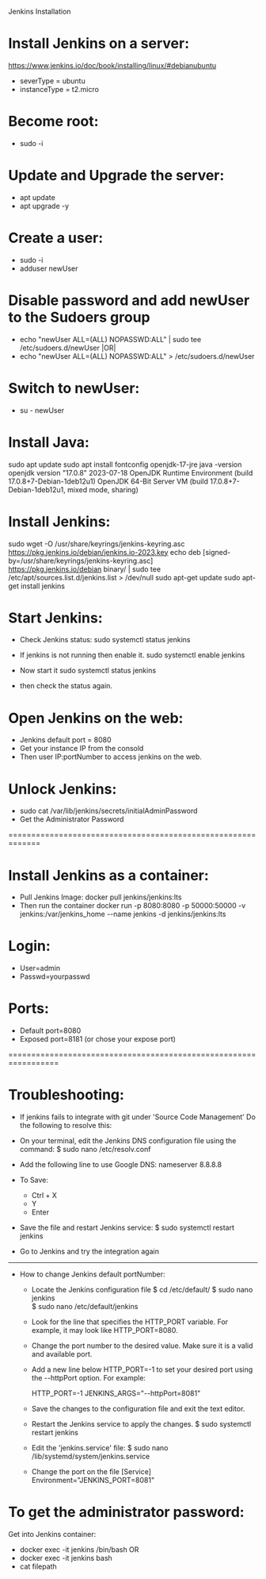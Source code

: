  Jenkins Installation

# Install Jenkins on a server: 
https://www.jenkins.io/doc/book/installing/linux/#debianubuntu 

- severType = ubuntu 
- instanceType = t2.micro 

# Become root:
  - sudo -i 

# Update and Upgrade the server:
  - apt update 
  - apt upgrade -y 

# Create a user: 
  - sudo -i 
  - adduser newUser 

# Disable password and add newUser to the Sudoers group 
  - echo "newUser ALL=(ALL) NOPASSWD:ALL" | sudo tee /etc/sudoers.d/newUser  |OR|
  - echo "newUser ALL=(ALL) NOPASSWD:ALL" > /etc/sudoers.d/newUser

# Switch to newUser:
  - su - newUser 

# Install Java: 
sudo apt update
sudo apt install fontconfig openjdk-17-jre
java -version
openjdk version "17.0.8" 2023-07-18
OpenJDK Runtime Environment (build 17.0.8+7-Debian-1deb12u1)
OpenJDK 64-Bit Server VM (build 17.0.8+7-Debian-1deb12u1, mixed mode, sharing)

# Install Jenkins: 
sudo wget -O /usr/share/keyrings/jenkins-keyring.asc \
  https://pkg.jenkins.io/debian/jenkins.io-2023.key
echo deb [signed-by=/usr/share/keyrings/jenkins-keyring.asc] \
  https://pkg.jenkins.io/debian binary/ | sudo tee \
  /etc/apt/sources.list.d/jenkins.list > /dev/null
sudo apt-get update
sudo apt-get install jenkins

# Start Jenkins:
 - Check Jenkins status: 
   sudo systemctl status jenkins

 - If jenkins is not running then enable it. 
   sudo systemctl enable jenkins
 
 - Now start it
   sudo systemctl status jenkins

 - then check the status again. 

# Open Jenkins on the web: 
  - Jenkins default port = 8080
  - Get your instance IP from the consold 
  - Then user IP:portNumber to access jenkins on the web.

# Unlock Jenkins: 
  - sudo cat /var/lib/jenkins/secrets/initialAdminPassword
  - Get the Administrator Password 


=============================================================

# Install Jenkins as a container:  
  - Pull Jenkins Image: 
    docker pull jenkins/jenkins:lts
  - Then run the container 
    docker run -p 8080:8080 -p 50000:50000 -v jenkins:/var/jenkins_home --name jenkins -d jenkins/jenkins:lts

# Login:
- User=admin 
- Passwd=yourpasswd

# Ports:
- Default port=8080
- Exposed port=8181 (or chose your expose port)

=================================================================

# Troubleshooting: 
  - If jenkins fails to integrate with git under 'Source Code Management'
    Do the following to resolve this: 
  - On your terminal, edit the Jenkins DNS configuration file using the command:
    $ sudo nano /etc/resolv.conf 

  - Add the following line to use Google DNS:
    nameserver 8.8.8.8

  - To Save: 
      - Ctrl + X 
      - Y 
      - Enter 


  - Save the file and restart Jenkins service:
    $ sudo systemctl restart jenkins

  - Go to Jenkins and try the integration again 

--------------------------------------------------------------------- 

- How to change Jenkins default portNumber: 
  - Locate the Jenkins configuration file
    $ cd /etc/default/ 
    $ sudo nano jenkins  
    $ sudo nano /etc/default/jenkins 
  
  - Look for the line that specifies the HTTP_PORT variable. 
    For example, it may look like HTTP_PORT=8080.

  - Change the port number to the desired value. 
    Make sure it is a valid and available port.

  - Add a new line below HTTP_PORT=-1 to set your desired port using 
    the --httpPort option. For example:

    HTTP_PORT=-1
    JENKINS_ARGS="--httpPort=8081"

  - Save the changes to the configuration file and exit the text editor.
  - Restart the Jenkins service to apply the changes. 
    $ sudo systemctl restart jenkins

  - Edit the 'jenkins.service' file:
    $ sudo nano /lib/systemd/system/jenkins.service

  - Change the port on the file 
      [Service]
      Environment="JENKINS_PORT=8081"


To get the administrator password:
==================================
Get into Jenkins container: 
 - docker exec -it jenkins /bin/bash  OR 
 - docker exec -it jenkins bash
 - cat filepath 